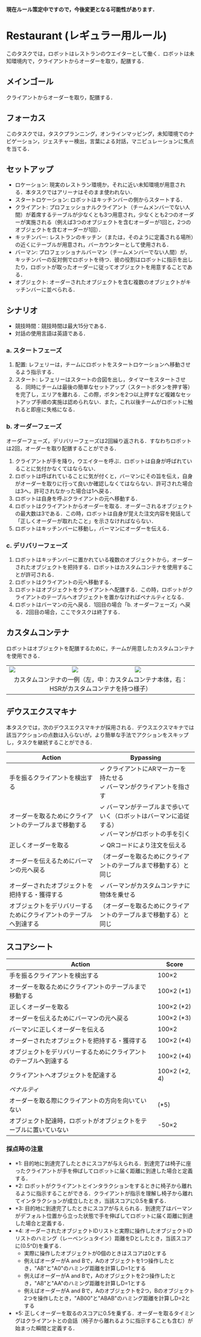 **現在ルール策定中ですので，今後変更となる可能性があります．**

# Restaurant (レギュラー用ルール)
このタスクでは，ロボットはレストランのウエイターとして働く．ロボットは未知環境内で，クライアントからオーダーを取り，配膳する．

## メインゴール
クライアントからオーダーを取り，配膳する．

## フォーカス
このタスクでは，タスクプランニング，オンラインマッピング，未知環境でのナビゲーション，ジェスチャー検出，言葉による対話，マニピュレーションに焦点を当てる．

## セットアップ
- ロケーション: 現実のレストラン環境か，それに近い未知環境が用意される．本タスクではアリーナはそのまま使われない．
- スタートロケーション: ロボットはキッチンバーの側からスタートする．
- クライアント: プロフェッショナルクライアント（チームメンバーでない人間）が着席するテーブルが少なくとも3つ用意され，少なくとも2つのオーダーが実施される（例えば3つのオブジェクトを含むオーダーが1回と，2つのオブジェクトを含むオーダーが1回）．
- キッチンバー: レストランのキッチン（または，そのように定義される場所）の近くにテーブルが用意され，バーカウンターとして使用される．
- バーマン: プロフェッショナルバーマン（チームメンバーでない人間）が，キッチンバーの反対側でロボットを待つ．彼の役割はロボットに指示を出したり，ロボットが取ったオーダーに従ってオブジェクトを用意することである．
- オブジェクト: オーダーされたオブジェクトを含む複数のオブジェクトがキッチンバーに並べられる．

## シナリオ
- 競技時間：競技時間は最大15分である．
- 対話の使用言語は英語である．

### a. スタートフェーズ
1. 配置: レフェリーは，チームにロボットをスタートロケーションへ移動させるよう指示する．
1. スタート: レフェリーはスタートの合図を出し，タイマーをスタートさせる．同時にチームは最後の簡単なセットアップ（スタートボタンを押す等）を完了し，エリアを離れる．この際，ボタンを2つ以上押すなど複雑なセットアップ手順の実施は認められない．また，これ以後チームがロボットに触れると即座に失格になる．

### b. オーダーフェーズ
オーダーフェーズ，デリバリーフェーズは2回繰り返される．すなわちロボットは2回，オーダーを取り配膳することができる．
1. クライアントが手を降り，ウエイターを呼ぶ．ロボットは自身が呼ばれていることに気付かなくてはならない．
1. ロボットは呼ばれていることに気が付くと，バーマンにその旨を伝え，自身がオーダーを取りに行って良いか確認しなくてはならない．許可された場合は3へ，許可されなかった場合は1へ戻る．
1. ロボットは自身を呼ぶクライアントの元へ移動する．
1. ロボットはクライアントからオーダーを取る．オーダーされるオブジェクトの最大数は3である．この時，ロボットは自身が覚えた注文内容を発話して「正しくオーダーが取れたこと」を示さなければならない．
1. ロボットはキッチンバーに移動し，バーマンにオーダーを伝える．

### c. デリバリーフェーズ
1. ロボットはキッチンバーに置かれている複数のオブジェクトから，オーダーされたオブジェクトを把持する．ロボットはカスタムコンテナを使用することが許可される．
1. ロボットはクライアントの元へ移動する．
1. ロボットはオブジェクトをクライアントへ配膳する．この時，ロボットがクライアントのテーブルへオブジェクトを置かなければペナルティとなる．
1. ロボットはバーマンの元へ戻る．1回目の場合「b. オーダーフェーズ」へ戻る．2回目の場合，ここでタスクは終了する．

## カスタムコンテナ
ロボットはオブジェクトを配膳するために，チームが用意したカスタムコンテナを使用できる．

<table>
<tr>
  <td>
    <img src="restaurant_custom_container_1.jpg"/>
  </td>
  <td>
    <img src="restaurant_custom_container_2.jpg"/>
  </td>
  <td>
    <img src="restaurant_custom_container_3.jpg"/>
  </td>
</tr>
<tr>
  <td colspan="3">
  <center>
   カスタムコンテナの一例（左，中：カスタムコンテナ本体，右：HSRがカスタムコンテナを持つ様子）
  </center>
  </td>
</tr>
</table>


## デウスエクスマキナ
本タスクでは，次のデウスエクスマキナが採用される．デウスエクスマキナでは該当アクションの点数は入らないが，より簡単な手法でアクションをスキップし，タスクを継続することができる．

| Action | Bypassing |
| --- | --- |
| 手を振るクライアントを検出する | ✓ クライアントにARマーカーを持たせる <br> ✓ バーマンがクライアントを指さす |
| オーダーを取るためにクライアントのテーブルまで移動する | ✓ バーマンがテーブルまで歩いていく（ロボットはバーマンに追従する） <br> ✓ バーマンがロボットの手を引く |
| 正しくオーダーを取る | ✓ QRコードにより注文を伝える |
| オーダーを伝えるためにバーマンの元へ戻る | （オーダーを取るためにクライアントのテーブルまで移動する）と同じ |
| オーダーされたオブジェクトを把持する・獲得する | ✓ バーマンがカスタムコンテナに物体を乗せる |
| オブジェクトをデリバリーするためにクライアントのテーブルへ到達する | （オーダーを取るためにクライアントのテーブルまで移動する）と同じ |

## スコアシート
| Action | Score |
| --- | --- |
| 手を振るクライアントを検出する | 100×2 |
| オーダーを取るためにクライアントのテーブルまで移動する | 100×2 (*1) |
| 正しくオーダーを取る | 100×2 (*2) |
| オーダーを伝えるためにバーマンの元へ戻る | 100×2 (*3) |
| バーマンに正しくオーダーを伝える | 100×2 |
| オーダーされたオブジェクトを把持する・獲得する | 100×2 (*4) |
| オブジェクトをデリバリーするためにクライアントのテーブルへ到達する | 100×2 (*4) |
| クライアントへオブジェクトを配達する | 100×2 (*2, 4) |
| *ペナルティ* | 　 |
| オーダーを取る際にクライアントの方向を向いていない | (*5) |
| オブジェクト配達時，ロボットがオブジェクトをテーブルに置いていない | -50×2 |

### 採点時の注意
- *1: 目的地に到達完了したときにスコアが与えられる．到達完了は椅子に座ったクライアントが手を伸ばしてロボットに届く距離に到達した場合と定義する．
- *2: ロボットがクライアントとインタラクションをするときに椅子から離れるように指示することができる．クライアントが指示を理解し椅子から離れてインタラクションが成立したとき，当該スコアに0.5を乗ずる．
- *3: 目的地に到達完了したときにスコアが与えられる．到達完了はバーマンがデフォルト位置から立った状態で手を伸ばしてロボットに届く距離に到達した場合と定義する．
- *4: オーダーされたオブジェクトIDリストと実際に操作したオブジェクトIDリストのハミング（レーベンシュタイン）距離をDとしたとき，当該スコアに(0.5^D)を乗ずる．
  - 実際に操作したオブジェクトが0個のときはスコアは0とする
  - 例えばオーダーがA and Bで，Aのオブジェクトを1つ操作したとき，"AB"と"A0"のハミング距離を計算しD=1とする
  - 例えばオーダーがA and Bで，Aのオブジェクトを2つ操作したとき，"AB"と"AA"のハミング距離を計算しD=1とする
  - 例えばオーダーがA and Bで，Aのオブジェクトを2つ，Bのオブジェクト2つを操作したとき，"AB00"と"ABAB"のハミング距離を計算しD=2とする
- *5: 正しくオーダーを取るのスコアに0.5を乗ずる．オーダーを取るタイミングはクライアントとの会話（椅子から離れるように指示することも含む）が始まった瞬間と定義する．
